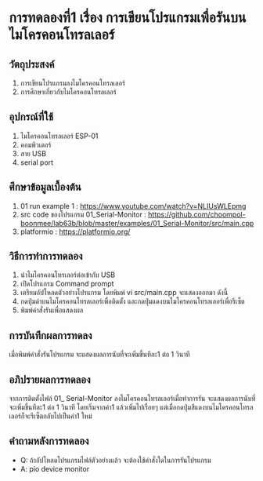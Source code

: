 # การทดลองที่1 เรื่อง การเขียนโปรแกรมเพื่อรันบนไมโครคอนโทรล​เลอร์
## วัตถุประสงค์
1. การเขียนโปรแกรม​ลงไมโครคอนโทรล​เลอร์
2. การศึกษาเกี่ยวกับไมโครคอนโทรล​เลอร์
## อุปกรณ์​ที่ใช้
1. ไมโครคอนโทรล​เลอร์ ESP-01
2. คอมพิวเตอร์
3. สาย USB
4. serial port
## ศึกษาข้อมูลเบื้องต้น
1. 01 run example 1 : https://www.youtube.com/watch?v=NLIUsWLEpmg
2. src code ของโปรแกรม 01_Serial-Monitor : https://github.com/choompol-boonmee/lab63b/blob/master/examples/01_Serial-Monitor/src/main.cpp
3. platformio : https://platformio.org/
## วิธีการทำการทดลอง
1. นำไมโครคอนโทรเลอร์ต่อเข้ากับ USB
2. เปิดโปรแกรม Command prompt
3. เตรียมอัปโหลดตัวอย่างโปรแกรม โดยพิมพ์ vi src/main.cpp จะแสดงออกมา ดังนี้ 
4. กดปุ่มดำบนไมโครคอนโทรล​เลอร์เพื่อติดตั้ง และกดปุ่มแดงบนไมโครคอนโทรล​เลอร์เพื่อรีเซ็ต
5. พิมพ์คำสั่งรันเพื่อแสดงผล
## การบันทึกผลการทดลง
เมื่อพิมพ์คำสั่งรันโปรแกรม จะแสดงผลการนับที่จะเพิ่มขึ้นทีละ1 ต่อ 1 วินาที
## อภิปรายผลการทดลอง
จากการติดตั้งไฟล์ 01_ Serial-Monitor ลงไมโครคอนโทรลเลอร์เมื่อทำการรัน จะแสดงผลการนับที่จะเพิ่มขึ้นทีละ1 ต่อ 1 วินาที โดยเริ่มจากค่า1 แล้วเพิ่มไปเรื่อยๆ แต่เมื่อกดปุ่มสีแดงบนไมโครคอนโทรล​เลอร์ก็จะรีเซ็ตกลับไปเป็นค่า1 ใหม่
## คำถามหลังการทดลอง
* Q: ถ้าอัปโหลดโปรแกรมไฟล์ตัวอย่างแล้ว จะต้องใช้คำสั่งใดในการรันโปรแกรม
* A: pio device monitor


